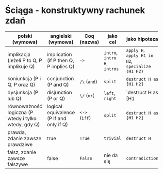 # Ściąga - konstruktywny rachunek zdań

| polski (wymowa) | angielski (wymowa) | Coq (nazwa) | jako cel | jako hipoteza | 
| --------------- | ------------------ | ----------- | -------- | -------- |
| implikacja (jeżeli P to Q, P implikuje Q) | implication (if P then Q, P implies Q) | `->` | `intro`, `intro H`, `intros` | `apply H`, `apply H1 in H2`, `specialize (H1 H2)` |
| koniunkcja (P i Q, P oraz Q) | conjunction (P and Q) | `/\` (`and`) | `split` | `destruct H as [H1 H2]` |
| dysjunkcja (P lub Q) | disjunction (P or Q) | `\/` (`or`) | `left`, `right` | `destruct H as [H1 | H2]` |
| równoważność logiczna (P wtedy i tylko wtedy, gdy Q) | logical equivalence (P if and only if Q) | `<->` (`iff`) | `split` | `destruct H as [H1 H2]` |
| prawda, zdanie zawsze prawdziwe | true | `True` | `trivial` | `destruct H` |
| fałsz, zdanie zawsze fałszywe | false | `False` | nie da się | `contradiction` |